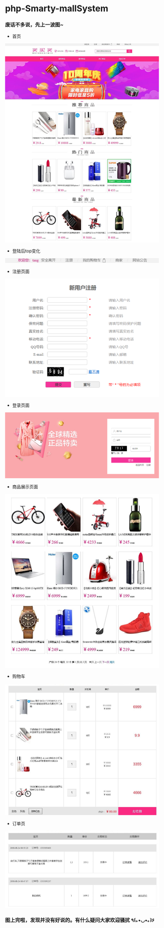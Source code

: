 # php-Smarty-mallSystem
### 废话不多说，先上一波图~
- 首页

![首页](https://github.com/BigJJing/php-Smarty-mallSystem/blob/master/gitDisplay/%E9%A6%96%E9%A1%B5.png)

- 登陆后top变化

![登陆后top变化](https://github.com/BigJJing/php-Smarty-mallSystem/blob/master/gitDisplay/%E7%99%BB%E9%99%86%E5%90%8E.png)

- 注册页面

![注册页面](https://github.com/BigJJing/php-Smarty-mallSystem/blob/master/gitDisplay/%E6%B3%A8%E5%86%8C.png)

- 登录页面

![登录页面](https://github.com/BigJJing/php-Smarty-mallSystem/blob/master/gitDisplay/%E7%99%BB%E5%BD%95.png)

- 商品展示页面

![商品展示页面](https://github.com/BigJJing/php-Smarty-mallSystem/blob/master/gitDisplay/%E6%9C%80%E6%96%B0%E5%95%86%E5%93%81.png)

- 购物车

![购物车](https://github.com/BigJJing/php-Smarty-mallSystem/blob/master/gitDisplay/%E6%88%91%E7%9A%84%E8%B4%AD%E7%89%A9%E8%BD%A6.png)

- 订单页

![订单页](https://github.com/BigJJing/php-Smarty-mallSystem/blob/master/gitDisplay/%E8%AE%A2%E5%8D%95.png)


### 图上完啦，发现并没有好说的。有什么疑问大家欢迎骚扰 ٩꒰｡•◡•｡꒱۶
